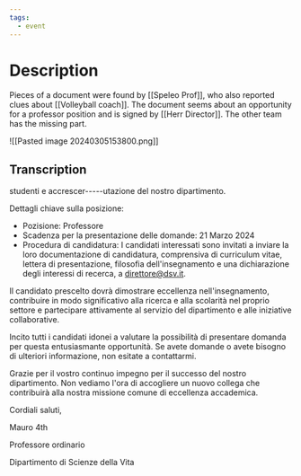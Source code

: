```yaml
---
tags:
  - event
---
```

# Description

Pieces of a document were found by [[Speleo Prof]], who also reported clues about [[Volleyball coach]]. The document seems about an opportunity for a professor position and is signed by [[Herr Director]]. The other team has the missing part.

![[Pasted image 20240305153800.png]]
## Transcription

studenti e accrescer-----utazione del nostro dipartimento. 

Dettagli chiave sulla posizione:

+ Pozisione: Professore
+ Scadenza per la presentazione delle domande: 21 Marzo 2024
+ Procedura di candidatura: I candidati interessati sono invitati a inviare la loro documentazione di candidatura, comprensiva di curriculum vitae, lettera di presentazione, filosofia dell'insegnamento e una dichiarazione degli interessi di recerca, a direttore@dsv.it.

Il candidato prescelto dovrà dimostrare eccellenza nell'insegnamento, contribuire in modo significativo alla ricerca e alla scolarità nel proprio settore e partecipare attivamente al servizio del dipartimento e alle iniziative collaborative. 

Incito tutti i candidati idonei a valutare la possibilità di presentare domanda per questa entusiasmante opportunità. Se avete domande o avete bisogno di ulteriori informazione, non esitate a contattarmi. 

Grazie per il vostro continuo impegno per il successo del nostro dipartimento. Non vediamo l'ora di accogliere un nuovo collega che contribuirà alla nostra missione comune di eccellenza accademica. 

Cordiali saluti,

Mauro 4th

Professore ordinario

Dipartimento di Scienze della Vita